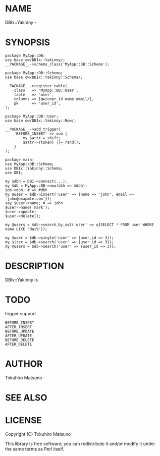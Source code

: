 # NAME

DBIx::Yakinny -

# SYNOPSIS

    package MyApp::DB;
    use base qw/DBIx::Yakinny/;
    __PACKAGE__->schema_class('MyApp::DB::Schema');

    package MyApp::DB::Schema;
    use base qw/DBIx::Yakinny::Schema/;

    __PACKAGE__->register_table(
        class   => 'MyApp::DB::User',
        table   => 'user',
        columns => [qw/user_id name email/],
        pk      => 'user_id',
    );

    package MyApp::DB::User;
    use base qw/DBIx::Yakinny::Row/;

    __PACKAGE__->add_trigger(
        'BEFORE_INSERT' => sub {
            my $attr = shift;
            $attr->{token} ||= rand();
        }
    );

    package main;
    use MyApp::DB::Schema;
    use DBIx::Yakinny::Schema;
    use DBI;

    my $dbh = DBI->connect(...);
    my $db = MyApp::DB->new(dbh => $dbh);
    $db->dbh; # => #dbh
    my $user = $db->insert('user' => {name => 'john', email => 'john@exapmle.com'});
    say $user->name; # => john
    $user->name('mark');
    $user->update;
    $user->delete();

    my @users = $db->search_by_sql('user' => q{SELECT * FROM user WHERE name LIKE 'dai%'});

    my $user = $db->single('user' => {user_id => 3});
    my $iter = $db->search('user' => {user_id => 3});
    my @users = $db->search('user' => {user_id => 3});

# DESCRIPTION

DBIx::Yakinny is

# TODO

trigger support

    BEFORE_INSERT
    AFTER_INSERT
    BEFORE_UPDATE
    AFTER_UPDATE
    BEFORE_DELETE
    AFTER_DELETE

# AUTHOR

Tokuhiro Matsuno <tokuhirom AAJKLFJEF GMAIL COM>

# SEE ALSO

# LICENSE

Copyright (C) Tokuhiro Matsuno

This library is free software; you can redistribute it and/or modify
it under the same terms as Perl itself.